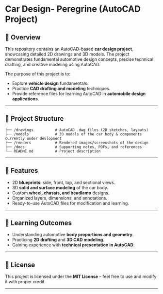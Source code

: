

# Car Design- Peregrine (AutoCAD Project)

## 📌 Overview

This repository contains an AutoCAD-based **car design project**, showcasing detailed 2D drawings and 3D models. The project demonstrates fundamental automotive design concepts, precise technical drafting, and creative modeling using AutoCAD.

The purpose of this project is to:

* Explore **vehicle design** fundamentals.
* Practice **CAD drafting and modeling** techniques.
* Provide reference files for learning AutoCAD in **automobile design applications**.

---

## 📂 Project Structure

```
├── /drawings          # AutoCAD .dwg files (2D sketches, layouts)
├── /models            # 3D models of the car body & components currently under devlopment 
├── /renders           # Rendered images/screenshots of the design
├── /docs              # Supporting notes, PDFs, and references
└── README.md          # Project description
```

---

## 🚗 Features

* 2D **blueprints**: side, front, top, and sectional views.
* 3D **solid and surface modeling** of the car body.
* Custom **wheel, chassis, and headlamp** designs.
* Organized layers, dimensions, and annotations.
* Ready-to-use AutoCAD files for modification and learning.

---

## 📖 Learning Outcomes

* Understanding automotive **body proportions and geometry**.
* Practicing **2D drafting** and **3D CAD modeling**.
* Gaining experience with **technical presentation in AutoCAD**.

---

## 📜 License

This project is licensed under the **MIT License** – feel free to use and modify it with proper credit.

---
